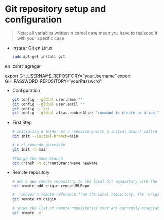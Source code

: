 # Git repository setup and configuration

> Note: all variables written in camel case mean you have to replaced it with your specific case

- Instalar Git en Linux

    ```sh
    sudo apt-get install git
    ```

en .zshrc agregar

export GH_USERNAME_REPOSITORY="yourUsername"
export GH_PASSWORD_REPOSITORY="yourPassword"
    

- Configuration
    ```sh
    git config --global user.name ""
    git config --global user.email ""
    git config --list
    git config --global alias.nombreAlias "command to create an alias."
    ```

- First Step
    ```sh
    # Initialize a folder as a repository with a initial branch called "main"
    git init --initial-branch=main

    # o el comando abreviado
    git init -b main

    #Change the name branch 
    git branch -m currentBranchName newName
    ```

- Remote repository

    ```sh
    # add a new remote repository to the local Git repository with the name "origin" 
    git remote add origin remoteURLRepo

    #  removes a remote reference from the local repository. the 'origin' argument is the name of the remote to be removed.
    git remote rm origin

    # shows the list of remote repositories that are currently associated with the local repository
    git remote -v
    ```

